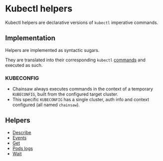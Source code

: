# Kubectl helpers

Kubectl helpers are declarative versions of `kubectl` imperative commands.

## Implementation

Helpers are implemented as syntactic sugars.

They are translated into their corresponding `kubectl` [commands](../command.md) and executed as such.

### KUBECONFIG

- Chainsaw always executes commands in the context of a temporary `KUBECONFIG`, built from the configured target cluster.
- This specific `KUBECONFIG` has a single cluster, auth info and context configured (all named `chainsaw`).

## Helpers

- [Describe](./describe.md)
- [Events](./events.md)
- [Get](./get.md)
- [Pods logs](./logs.md)
- [Wait](./wait.md)
